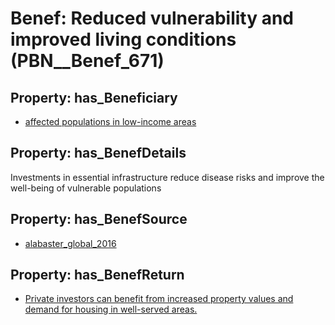 # Benef: __Reduced vulnerability and improved living conditions__ (PBN__Benef_671)

## Property: has_Beneficiary

* [affected populations in low-income areas](../Stakeholder/PBN__Stakeholder_280)

## Property: has_BenefDetails

Investments in essential infrastructure reduce disease risks and improve the well-being of vulnerable populations

## Property: has_BenefSource

* [alabaster_global_2016](../Article/PBN__Article_132)

## Property: has_BenefReturn

* [Private investors can benefit from increased property values and demand for housing in well-served areas.](../BenefReturn/PBN__BenefReturn_718)

